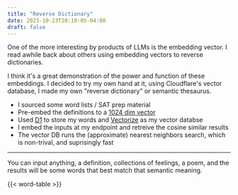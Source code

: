 ```yaml
---
title: "Reverse Dictionary"
date: 2023-10-23T20:19:05-04:00
draft: false
---
```


One of the more interesting by products of LLMs is the embedding vector.  I read awhile back about others using embedding vectors to reverse dictionaries.  

I think it's a great demonstration of the power and function of these embeddings.  I decided to try my own hand at it, using Cloudflare's vector database, I made my own "reverse dictionary" or semantic thesaurus.  
* I sourced some word lists / SAT prep material
* Pre-embed the definitions to a [1024 dim vector](https://huggingface.co/BAAI/bge-large-en-v1.5)
* Used [D1](https://developers.cloudflare.com/d1/) to store my words and [Vectorize](https://developers.cloudflare.com/vectorize/) as my vector databse
* I embed the inputs at my endpoint and retreive the cosine similar results
* The vector DB runs the (approximate) nearest neighbors search, which is non-trival, and suprisingly fast

----

You can input anything, a definition, collections of feelings, a poem, and the results will be some words that best match that semantic meaning.

{{< word-table >}}

